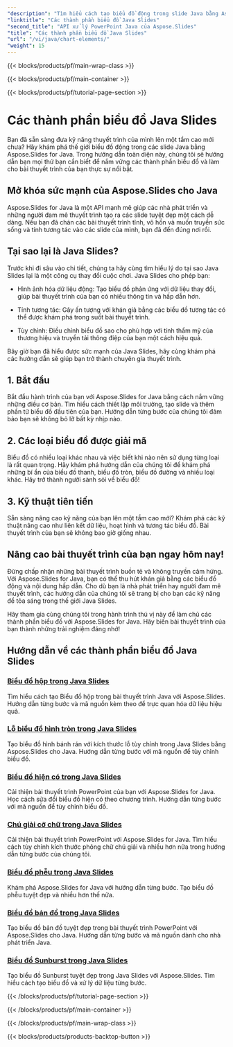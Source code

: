 ```yaml
---
"description": "Tìm hiểu cách tạo biểu đồ động trong slide Java bằng Aspose.Slides for Java với hướng dẫn toàn diện của chúng tôi. Nâng cao kỹ năng thuyết trình của bạn ngay hôm nay!"
"linktitle": "Các thành phần biểu đồ Java Slides"
"second_title": "API xử lý PowerPoint Java của Aspose.Slides"
"title": "Các thành phần biểu đồ Java Slides"
"url": "/vi/java/chart-elements/"
"weight": 15
---
```


{{< blocks/products/pf/main-wrap-class >}}

{{< blocks/products/pf/main-container >}}

{{< blocks/products/pf/tutorial-page-section >}}

# Các thành phần biểu đồ Java Slides


Bạn đã sẵn sàng đưa kỹ năng thuyết trình của mình lên một tầm cao mới chưa? Hãy khám phá thế giới biểu đồ động trong các slide Java bằng Aspose.Slides for Java. Trong hướng dẫn toàn diện này, chúng tôi sẽ hướng dẫn bạn mọi thứ bạn cần biết để nắm vững các thành phần biểu đồ và làm cho bài thuyết trình của bạn thực sự nổi bật.

## Mở khóa sức mạnh của Aspose.Slides cho Java

Aspose.Slides for Java là một API mạnh mẽ giúp các nhà phát triển và những người đam mê thuyết trình tạo ra các slide tuyệt đẹp một cách dễ dàng. Nếu bạn đã chán các bài thuyết trình tĩnh, vô hồn và muốn truyền sức sống và tính tương tác vào các slide của mình, bạn đã đến đúng nơi rồi.

## Tại sao lại là Java Slides?

Trước khi đi sâu vào chi tiết, chúng ta hãy cùng tìm hiểu lý do tại sao Java Slides lại là một công cụ thay đổi cuộc chơi. Java Slides cho phép bạn:

- Hình ảnh hóa dữ liệu động: Tạo biểu đồ phản ứng với dữ liệu thay đổi, giúp bài thuyết trình của bạn có nhiều thông tin và hấp dẫn hơn.

- Tính tương tác: Gây ấn tượng với khán giả bằng các biểu đồ tương tác có thể được khám phá trong suốt bài thuyết trình.

- Tùy chỉnh: Điều chỉnh biểu đồ sao cho phù hợp với tính thẩm mỹ của thương hiệu và truyền tải thông điệp của bạn một cách hiệu quả.

Bây giờ bạn đã hiểu được sức mạnh của Java Slides, hãy cùng khám phá các hướng dẫn sẽ giúp bạn trở thành chuyên gia thuyết trình.

## 1. Bắt đầu

Bắt đầu hành trình của bạn với Aspose.Slides for Java bằng cách nắm vững những điều cơ bản. Tìm hiểu cách thiết lập môi trường, tạo slide và thêm phần tử biểu đồ đầu tiên của bạn. Hướng dẫn từng bước của chúng tôi đảm bảo bạn sẽ không bỏ lỡ bất kỳ nhịp nào.

## 2. Các loại biểu đồ được giải mã

Biểu đồ có nhiều loại khác nhau và việc biết khi nào nên sử dụng từng loại là rất quan trọng. Hãy khám phá hướng dẫn của chúng tôi để khám phá những bí ẩn của biểu đồ thanh, biểu đồ tròn, biểu đồ đường và nhiều loại khác. Hãy trở thành người sành sỏi về biểu đồ!

## 3. Kỹ thuật tiên tiến

Sẵn sàng nâng cao kỹ năng của bạn lên một tầm cao mới? Khám phá các kỹ thuật nâng cao như liên kết dữ liệu, hoạt hình và tương tác biểu đồ. Bài thuyết trình của bạn sẽ không bao giờ giống nhau.

## Nâng cao bài thuyết trình của bạn ngay hôm nay!

Đừng chấp nhận những bài thuyết trình buồn tẻ và không truyền cảm hứng. Với Aspose.Slides for Java, bạn có thể thu hút khán giả bằng các biểu đồ động và nội dung hấp dẫn. Cho dù bạn là nhà phát triển hay người đam mê thuyết trình, các hướng dẫn của chúng tôi sẽ trang bị cho bạn các kỹ năng để tỏa sáng trong thế giới Java Slides.

Hãy tham gia cùng chúng tôi trong hành trình thú vị này để làm chủ các thành phần biểu đồ với Aspose.Slides for Java. Hãy biến bài thuyết trình của bạn thành những trải nghiệm đáng nhớ!
## Hướng dẫn về các thành phần biểu đồ Java Slides
### [Biểu đồ hộp trong Java Slides](./box-chart-java-slides/)
Tìm hiểu cách tạo Biểu đồ hộp trong bài thuyết trình Java với Aspose.Slides. Hướng dẫn từng bước và mã nguồn kèm theo để trực quan hóa dữ liệu hiệu quả.
### [Lỗ biểu đồ hình tròn trong Java Slides](./doughnut-chart-hole-java-slides/)
Tạo biểu đồ hình bánh rán với kích thước lỗ tùy chỉnh trong Java Slides bằng Aspose.Slides cho Java. Hướng dẫn từng bước với mã nguồn để tùy chỉnh biểu đồ.
### [Biểu đồ hiện có trong Java Slides](./existing-chart-java-slides/)
Cải thiện bài thuyết trình PowerPoint của bạn với Aspose.Slides for Java. Học cách sửa đổi biểu đồ hiện có theo chương trình. Hướng dẫn từng bước với mã nguồn để tùy chỉnh biểu đồ.
### [Chú giải cỡ chữ trong Java Slides](./font-size-legend-java-slides/)
Cải thiện bài thuyết trình PowerPoint với Aspose.Slides for Java. Tìm hiểu cách tùy chỉnh kích thước phông chữ chú giải và nhiều hơn nữa trong hướng dẫn từng bước của chúng tôi.
### [Biểu đồ phễu trong Java Slides](./funnel-chart-java-slides/)
Khám phá Aspose.Slides for Java với hướng dẫn từng bước. Tạo biểu đồ phễu tuyệt đẹp và nhiều hơn thế nữa.
### [Biểu đồ bản đồ trong Java Slides](./map-chart-java-slides/)
Tạo biểu đồ bản đồ tuyệt đẹp trong bài thuyết trình PowerPoint với Aspose.Slides cho Java. Hướng dẫn từng bước và mã nguồn dành cho nhà phát triển Java.
### [Biểu đồ Sunburst trong Java Slides](./sunburst-chart-java-slides/)
Tạo biểu đồ Sunburst tuyệt đẹp trong Java Slides với Aspose.Slides. Tìm hiểu cách tạo biểu đồ và xử lý dữ liệu từng bước.

{{< /blocks/products/pf/tutorial-page-section >}}

{{< /blocks/products/pf/main-container >}}

{{< /blocks/products/pf/main-wrap-class >}}

{{< blocks/products/products-backtop-button >}}